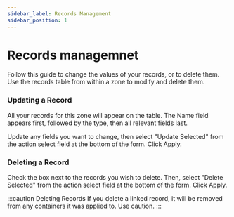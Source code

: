 ```yaml
---
sidebar_label: Records Management
sidebar_position: 1
---
```


# Records managemnet

Follow this guide to change the values of your records, or to delete them.
Use the records table from within a zone to modify and delete them.

### Updating a Record
All your records for this zone will appear on the table. The Name field appears first, followed by the type, then all relevant fields last.

Update any fields you want to change, then select "Update Selected" from the action select field at the bottom of the form. Click Apply.


### Deleting a Record
Check the box next to the records you wish to delete. Then, select "Delete Selected" from the action select field at the bottom of the form. Click Apply.

:::caution Deleting Records
If you delete a linked record, it will be removed from any containers it was applied to. Use caution.
:::